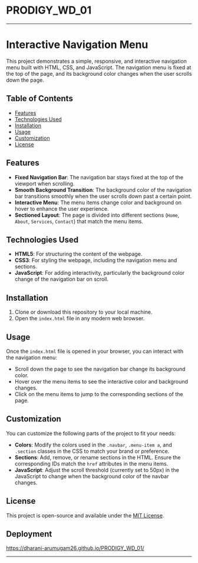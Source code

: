 # PRODIGY_WD_01
----
# Interactive Navigation Menu

This project demonstrates a simple, responsive, and interactive navigation menu built with HTML, CSS, and JavaScript. The navigation menu is fixed at the top of the page, and its background color changes when the user scrolls down the page.

## Table of Contents
- [Features](#features)
- [Technologies Used](#technologies-used)
- [Installation](#installation)
- [Usage](#usage)
- [Customization](#customization)
- [License](#license)

## Features
- **Fixed Navigation Bar**: The navigation bar stays fixed at the top of the viewport when scrolling.
- **Smooth Background Transition**: The background color of the navigation bar transitions smoothly when the user scrolls down past a certain point.
- **Interactive Menu**: The menu items change color and background on hover to enhance the user experience.
- **Sectioned Layout**: The page is divided into different sections (`Home`, `About`, `Services`, `Contact`) that match the menu items.

## Technologies Used
- **HTML5**: For structuring the content of the webpage.
- **CSS3**: For styling the webpage, including the navigation menu and sections.
- **JavaScript**: For adding interactivity, particularly the background color change of the navigation bar on scroll.

## Installation
1. Clone or download this repository to your local machine.
2. Open the `index.html` file in any modern web browser.

## Usage
Once the `index.html` file is opened in your browser, you can interact with the navigation menu:
- Scroll down the page to see the navigation bar change its background color.
- Hover over the menu items to see the interactive color and background changes.
- Click on the menu items to jump to the corresponding sections of the page.

## Customization
You can customize the following parts of the project to fit your needs:
- **Colors**: Modify the colors used in the `.navbar`, `.menu-item a`, and `.section` classes in the CSS to match your brand or preference.
- **Sections**: Add, remove, or rename sections in the HTML. Ensure the corresponding IDs match the `href` attributes in the menu items.
- **JavaScript**: Adjust the scroll threshold (currently set to 50px) in the JavaScript to change when the background color of the navbar changes.

## License
This project is open-source and available under the [MIT License](LICENSE).

## Deployment 
https://dharani-arumugam26.github.io/PRODIGY_WD_01/


---
